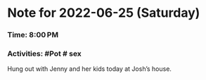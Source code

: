 # Note for 2022-06-25 (Saturday)
### Time: 8:00 PM
### Activities: #Pot  # sex

Hung out with Jenny and her kids today at Josh’s house.
